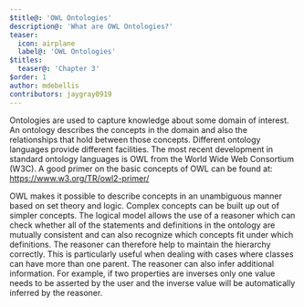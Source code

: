 ```yaml
---
$title@: 'OWL Ontologies'
description@: 'What are OWL Ontologies?'
teaser:
  icon: airplane
  label@: 'OWL Ontologies'
$titles:
  teaser@: 'Chapter 3'
$order: 1
author: mdebellis
contributors: jaygray0919
---
```


Ontologies are used to capture knowledge about some domain of interest.
An ontology describes the concepts in the domain and also the relationships that hold between those concepts.
Different ontology languages provide different facilities.
The most recent development in standard ontology languages is OWL from the World Wide Web Consortium (W3C).
A good primer on the basic concepts of OWL can be found at: <a href="https://www.w3.org/TR/owl2-primer/" target="_blank" rel="noopener noreferrer">https://www.w3.org/TR/owl2-primer/</a>

OWL makes it possible to describe concepts in an unambiguous manner based on set theory and logic.
Complex concepts can be built up out of simpler concepts.
The logical model allows the use of a reasoner which can check whether all of the statements and definitions in the ontology are mutually consistent and can also recognize which concepts fit under which definitions.
The reasoner can therefore help to maintain the hierarchy correctly.
This is particularly useful when dealing with cases where classes can have more than one parent.
The reasoner can also infer additional information.
For example, if two properties are inverses only one value needs to be asserted by the user and the inverse value will be automatically inferred by the reasoner.


